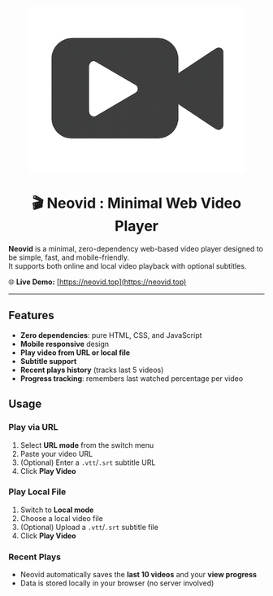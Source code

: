 <div align="center">
    <img src="https://github.com/sepandhaghighi/neovid/raw/main/images/logo.png" alt="Neovid Logo" width="424">
	<h1>🎬 Neovid : Minimal Web Video Player</h1>
</div>

**Neovid** is a minimal, zero-dependency web-based video player designed to be simple, fast, and mobile-friendly.  
It supports both online and local video playback with optional subtitles.

🌐 **Live Demo:** [https://neovid.top](https://neovid.top)

---

## Features

- **Zero dependencies**: pure HTML, CSS, and JavaScript  
- **Mobile responsive** design  
- **Play video from URL or local file**  
- **Subtitle support**  
- **Recent plays history** (tracks last 5 videos)  
- **Progress tracking**: remembers last watched percentage per video  

## Usage

### Play via URL
1. Select **URL mode** from the switch menu  
2. Paste your video URL  
3. (Optional) Enter a `.vtt`/`.srt` subtitle URL  
4. Click **Play Video**

### Play Local File
1. Switch to **Local mode**  
2. Choose a local video file  
3. (Optional) Upload a `.vtt`/`.srt` subtitle file  
4. Click **Play Video**

### Recent Plays
- Neovid automatically saves the **last 10 videos** and your **view progress**
- Data is stored locally in your browser (no server involved)